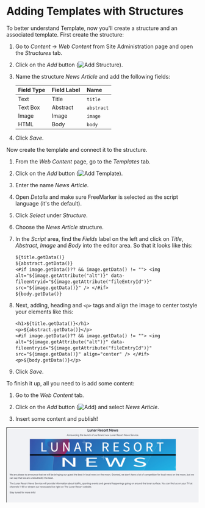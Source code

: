 # Adding Templates with Structures [](id=adding-templates)

To better understand Template, now you'll create a structure and an associated
template. First create the structure:

1.  Go to *Content* &rarr; *Web Content* from Site Administration page and open
    the *Structures* tab.

2.  Click on the *Add* button (![Add Structure](../../../../../images/icon-add.png)).

3.  Name the structure *News Article* and add the following fields:

	| Field Type | &nbsp;Field Label | &nbsp;Name |
	--------- | ---------- | ---------- |
	Text  | &nbsp;Title | &nbsp;`title` |
	Text Box | &nbsp;Abstract | &nbsp;`abstract` |
	Image | &nbsp;Image | &nbsp;`image` |
	HTML | &nbsp;Body | &nbsp;`body` |

5.  Click *Save*.

Now create the template and connect it to the structure.

1.  From the *Web Content* page, go to the *Templates* tab.

2.  Click on the *Add* button (![Add Template](../../../../../images/icon-add.png)).

3.  Enter the name *News Article*.

4.  Open *Details* and make sure FreeMarker is selected as the script language (it's the default).

5.  Click *Select* under *Structure*.

6.  Choose the *News Article* structure.

7.  In the *Script* area, find the *Fields* label on the left and click on
    *Title*, *Abstract*, *Image* and *Body* into the editor area. So that it
    looks like this:
    
        ${title.getData()}
        ${abstract.getData()}
        <#if image.getData()?? && image.getData() != ""> <img alt="${image.getAttribute("alt")}" data-fileentryid="${image.getAttribute("fileEntryId")}" src="${image.getData()}" /> </#if>
        ${body.getData()}
        

8.  Next, adding, heading and `<p>` tags and align the image to center tostyle your elements like this:
    
        <h1>${title.getData()}</h1>
        <p>${abstract.getData()}</p>
        <#if image.getData()?? && image.getData() != ""> <img alt="${image.getAttribute("alt")}" data-fileentryid="${image.getAttribute("fileEntryId")}" src="${image.getData()}" align="center" /> </#if>
        <p>${body.getData()}</p>

8. Click *Save*.

To finish it up, all you need to is add some content:

1.  Go to the *Web Content* tab.

2.  Click on the *Add* button (![Add](../../../../../images/icon-add.png)) and
    select *News Article*.
    
3. Insert some content and publish!

![Figure 5: The the Lunar Resort News Article with some content added in.](../../../../../images/web-content-structures-templates-completed.png)
